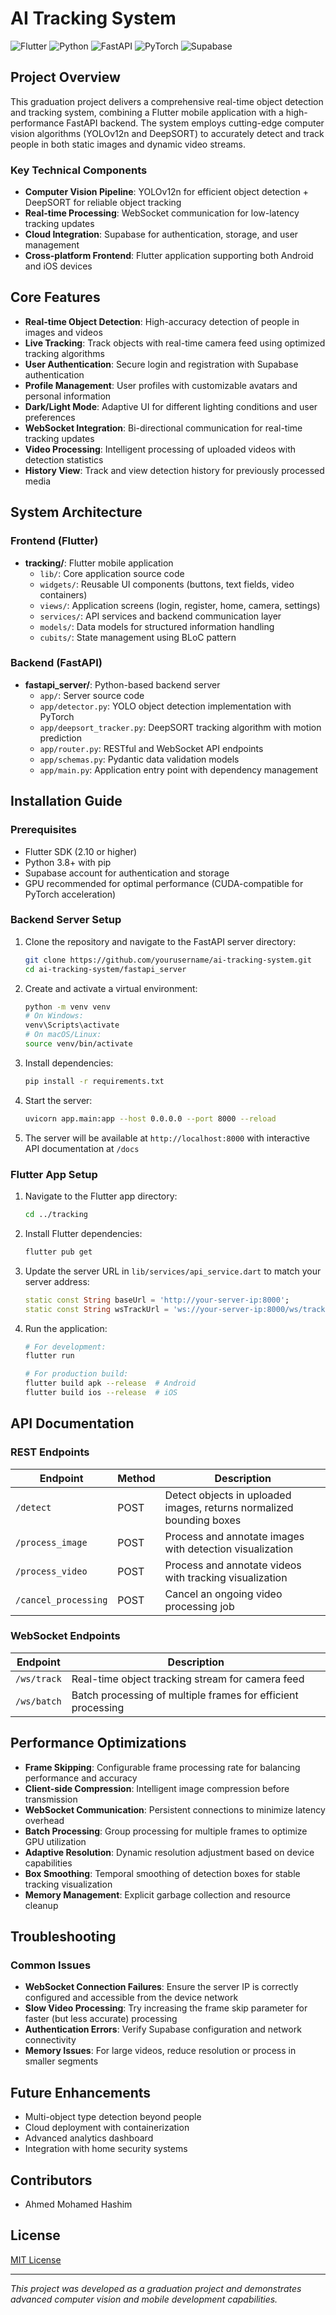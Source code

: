 # AI Tracking System

![Flutter](https://img.shields.io/badge/Flutter-02569B?style=for-the-badge&logo=flutter&logoColor=white)
![Python](https://img.shields.io/badge/Python-3776AB?style=for-the-badge&logo=python&logoColor=white)
![FastAPI](https://img.shields.io/badge/FastAPI-009688?style=for-the-badge&logo=fastapi&logoColor=white)
![PyTorch](https://img.shields.io/badge/PyTorch-EE4C2C?style=for-the-badge&logo=pytorch&logoColor=white)
![Supabase](https://img.shields.io/badge/Supabase-3ECF8E?style=for-the-badge&logo=supabase&logoColor=white)

## Project Overview

This graduation project delivers a comprehensive real-time object detection and tracking system, combining a Flutter mobile application with a high-performance FastAPI backend. The system employs cutting-edge computer vision algorithms (YOLOv12n and DeepSORT) to accurately detect and track people in both static images and dynamic video streams.

### Key Technical Components

- **Computer Vision Pipeline**: YOLOv12n for efficient object detection + DeepSORT for reliable object tracking
- **Real-time Processing**: WebSocket communication for low-latency tracking updates
- **Cloud Integration**: Supabase for authentication, storage, and user management
- **Cross-platform Frontend**: Flutter application supporting both Android and iOS devices

## Core Features

- **Real-time Object Detection**: High-accuracy detection of people in images and videos
- **Live Tracking**: Track objects with real-time camera feed using optimized tracking algorithms
- **User Authentication**: Secure login and registration with Supabase authentication
- **Profile Management**: User profiles with customizable avatars and personal information
- **Dark/Light Mode**: Adaptive UI for different lighting conditions and user preferences
- **WebSocket Integration**: Bi-directional communication for real-time tracking updates
- **Video Processing**: Intelligent processing of uploaded videos with detection statistics
- **History View**: Track and view detection history for previously processed media

## System Architecture

### Frontend (Flutter)
- **tracking/**: Flutter mobile application
  - `lib/`: Core application source code
  - `widgets/`: Reusable UI components (buttons, text fields, video containers)
  - `views/`: Application screens (login, register, home, camera, settings)
  - `services/`: API services and backend communication layer
  - `models/`: Data models for structured information handling
  - `cubits/`: State management using BLoC pattern

### Backend (FastAPI)
- **fastapi_server/**: Python-based backend server
  - `app/`: Server source code
  - `app/detector.py`: YOLO object detection implementation with PyTorch
  - `app/deepsort_tracker.py`: DeepSORT tracking algorithm with motion prediction
  - `app/router.py`: RESTful and WebSocket API endpoints
  - `app/schemas.py`: Pydantic data validation models
  - `app/main.py`: Application entry point with dependency management

## Installation Guide

### Prerequisites
- Flutter SDK (2.10 or higher)
- Python 3.8+ with pip
- Supabase account for authentication and storage
- GPU recommended for optimal performance (CUDA-compatible for PyTorch acceleration)

### Backend Server Setup
1. Clone the repository and navigate to the FastAPI server directory:
   ```bash
   git clone https://github.com/yourusername/ai-tracking-system.git
   cd ai-tracking-system/fastapi_server
   ```

2. Create and activate a virtual environment:
   ```bash
   python -m venv venv
   # On Windows:
   venv\Scripts\activate
   # On macOS/Linux:
   source venv/bin/activate
   ```

3. Install dependencies:
   ```bash
   pip install -r requirements.txt
   ```

4. Start the server:
   ```bash
   uvicorn app.main:app --host 0.0.0.0 --port 8000 --reload
   ```

5. The server will be available at `http://localhost:8000` with interactive API documentation at `/docs`

### Flutter App Setup
1. Navigate to the Flutter app directory:
   ```bash
   cd ../tracking
   ```

2. Install Flutter dependencies:
   ```bash
   flutter pub get
   ```

3. Update the server URL in `lib/services/api_service.dart` to match your server address:
   ```dart
   static const String baseUrl = 'http://your-server-ip:8000';
   static const String wsTrackUrl = 'ws://your-server-ip:8000/ws/track';
   ```

4. Run the application:
   ```bash
   # For development:
   flutter run
   
   # For production build:
   flutter build apk --release  # Android
   flutter build ios --release  # iOS
   ```

## API Documentation

### REST Endpoints
| Endpoint | Method | Description |
|----------|--------|-------------|
| `/detect` | POST | Detect objects in uploaded images, returns normalized bounding boxes |
| `/process_image` | POST | Process and annotate images with detection visualization |
| `/process_video` | POST | Process and annotate videos with tracking visualization |
| `/cancel_processing` | POST | Cancel an ongoing video processing job |

### WebSocket Endpoints
| Endpoint | Description |
|----------|-------------|
| `/ws/track` | Real-time object tracking stream for camera feed |
| `/ws/batch` | Batch processing of multiple frames for efficient processing |

## Performance Optimizations

- **Frame Skipping**: Configurable frame processing rate for balancing performance and accuracy
- **Client-side Compression**: Intelligent image compression before transmission
- **WebSocket Communication**: Persistent connections to minimize latency overhead
- **Batch Processing**: Group processing for multiple frames to optimize GPU utilization
- **Adaptive Resolution**: Dynamic resolution adjustment based on device capabilities
- **Box Smoothing**: Temporal smoothing of detection boxes for stable tracking visualization
- **Memory Management**: Explicit garbage collection and resource cleanup

## Troubleshooting

### Common Issues
- **WebSocket Connection Failures**: Ensure the server IP is correctly configured and accessible from the device network
- **Slow Video Processing**: Try increasing the frame skip parameter for faster (but less accurate) processing
- **Authentication Errors**: Verify Supabase configuration and network connectivity
- **Memory Issues**: For large videos, reduce resolution or process in smaller segments

## Future Enhancements
- Multi-object type detection beyond people
- Cloud deployment with containerization
- Advanced analytics dashboard
- Integration with home security systems

## Contributors
- Ahmed Mohamed Hashim

## License
[MIT License](LICENSE)

---
*This project was developed as a graduation project and demonstrates advanced computer vision and mobile development capabilities.* 
